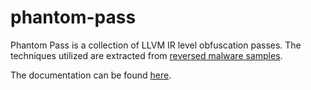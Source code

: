 # phantom-pass

Phantom Pass is a collection of LLVM IR level obfuscation passes. The techniques utilized are extracted from [reversed malware samples](https://shadowshell.io/). 

The documentation can be found [here](https://shadowshell.io/phantom-pass/).
